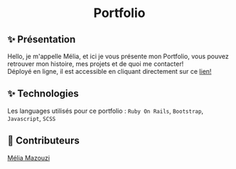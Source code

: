 <h1 align="center">Portfolio</h1>

## ✨ Présentation

Hello, je m'appelle Mélia, et ici je vous présente mon Portfolio, vous pouvez retrouver mon histoire, mes projets et de quoi me contacter! <br>
Déployé en ligne, il est accessible en cliquant directement sur ce <a href="http://www.melia-mazouzi.com">lien!</a>

## ✨ Technologies

Les languages utilisés pour ce portfolio : 
`Ruby On Rails`, `Bootstrap`, `Javascript`, `SCSS`

## 👤 Contributeurs

<a href="https://github.com/meliamzz">Mélia Mazouzi</a>
